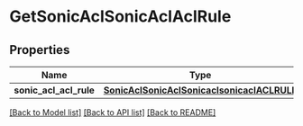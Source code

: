 # GetSonicAclSonicAclAclRule

## Properties
Name | Type | Description | Notes
------------ | ------------- | ------------- | -------------
**sonic_acl_acl_rule** | [**SonicAclSonicAclSonicaclsonicaclACLRULE**](SonicAclSonicAclSonicaclsonicaclACLRULE.md) |  | [optional] 

[[Back to Model list]](../README.md#documentation-for-models) [[Back to API list]](../README.md#documentation-for-api-endpoints) [[Back to README]](../README.md)


